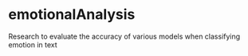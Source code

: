 # emotionalAnalysis
Research to evaluate the accuracy of various models when classifying emotion in text 

